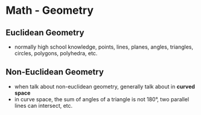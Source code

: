 # Math - Geometry

## Euclidean Geometry 

- normally high school knowledge, points, lines, planes, angles, triangles, circles, polygons, polyhedra, etc.

## Non-Euclidean Geometry

- when talk about non-euclidean geometry, generally talk about in **curved space**
- in curve space, the sum of angles of a triangle is not 180°, two parallel lines can intersect, etc.



